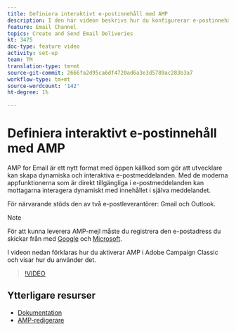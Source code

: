 ```yaml
---
title: Definiera interaktivt e-postinnehåll med AMP
description: I den här videon beskrivs hur du konfigurerar e-postinnehållet Adobe Campaign Classic(ACC) i AMP-format.
feature: Email Channel
topics: Create and Send Email Deliveries
kt: 3475
doc-type: feature video
activity: set-up
team: TM
translation-type: tm+mt
source-git-commit: 2666fa2d95ca6df4720ad6a3e3d5789ac283b3a7
workflow-type: tm+mt
source-wordcount: '142'
ht-degree: 1%

---
```



# Definiera interaktivt e-postinnehåll med AMP

AMP for Email är ett nytt format med öppen källkod som gör att utvecklare kan skapa dynamiska och interaktiva e-postmeddelanden. Med de moderna appfunktionerna som är direkt tillgängliga i e-postmeddelanden kan mottagarna interagera dynamiskt med innehållet i själva meddelandet.

För närvarande stöds den av två e-postleverantörer: Gmail och Outlook.

>[!NOTE]
>
>För att kunna leverera AMP-mejl måste du registrera den e-postadress du skickar från med [Google](https://developers.google.com/gmail/ampemail/register) och [Microsoft](https://docs.microsoft.com/en-us/outlook/amphtml/register-outlook).

I videon nedan förklaras hur du aktiverar AMP i Adobe Campaign Classic och visar hur du använder det.

>[!VIDEO](https://video.tv.adobe.com/v/29940?quality=12&learn=on)

## Ytterligare resurser

* [Dokumentation](https://docs.adobe.com/content/help/en/campaign-classic/using/sending-messages/sending-emails/defining-the-email-content.html)
* [AMP-redigerare](https://playground.amp.dev/)
